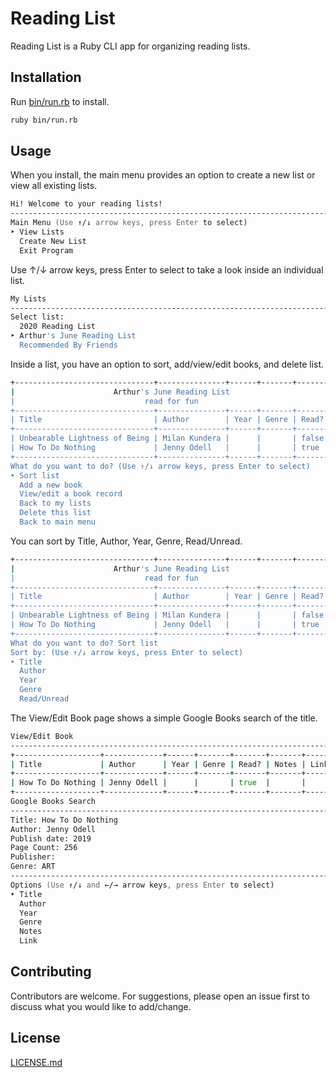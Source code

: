 # Reading List

Reading List is a Ruby CLI app for organizing reading lists.

## Installation

Run [bin/run.rb](bin/run.rb) to install.

```bash
ruby bin/run.rb
```

## Usage

When you install, the main menu provides an option to create a new list or view all existing lists.

```zsh
Hi! Welcome to your reading lists!
----------------------------------------------------------------------------------------------------
Main Menu (Use ↑/↓ arrow keys, press Enter to select)
‣ View Lists
  Create New List
  Exit Program
```
Use ↑/↓ arrow keys, press Enter to select to take a look inside an individual list.

```zsh
My Lists
----------------------------------------------------------------------------------------------------
Select list: 
  2020 Reading List
‣ Arthur's June Reading List
  Recommended By Friends
```

Inside a list, you have an option to sort, add/view/edit books, and delete list.
```zsh
+-------------------------------+---------------+------+-------+-------+
|                      Arthur's June Reading List                      |
|                             read for fun                             |
+-------------------------------+---------------+------+-------+-------+
| Title                         | Author        | Year | Genre | Read? |
+-------------------------------+---------------+------+-------+-------+
| Unbearable Lightness of Being | Milan Kundera |      |       | false |
| How To Do Nothing             | Jenny Odell   |      |       | true  |
+-------------------------------+---------------+------+-------+-------+
What do you want to do? (Use ↑/↓ arrow keys, press Enter to select)
‣ Sort list
  Add a new book
  View/edit a book record
  Back to my lists
  Delete this list
  Back to main menu
```
You can sort by Title, Author, Year, Genre, Read/Unread.

```zsh
+-------------------------------+---------------+------+-------+-------+
|                      Arthur's June Reading List                      |
|                             read for fun                             |
+-------------------------------+---------------+------+-------+-------+
| Title                         | Author        | Year | Genre | Read? |
+-------------------------------+---------------+------+-------+-------+
| Unbearable Lightness of Being | Milan Kundera |      |       | false |
| How To Do Nothing             | Jenny Odell   |      |       | true  |
+-------------------------------+---------------+------+-------+-------+
What do you want to do? Sort list
Sort by: (Use ↑/↓ arrow keys, press Enter to select)
‣ Title
  Author
  Year
  Genre
  Read/Unread
```

The View/Edit Book page shows a simple Google Books search of the title.

```zsh
View/Edit Book
----------------------------------------------------------------------------------------------------
+-------------------+-------------+------+-------+-------+-------+------+
| Title             | Author      | Year | Genre | Read? | Notes | Link |
+-------------------+-------------+------+-------+-------+-------+------+
| How To Do Nothing | Jenny Odell |      |       | true  |       |      |
+-------------------+-------------+------+-------+-------+-------+------+
Google Books Search
----------------------------------------------------------------------------------------------------
Title: How To Do Nothing
Author: Jenny Odell
Publish date: 2019
Page Count: 256
Publisher: 
Genre: ART
----------------------------------------------------------------------------------------------------
Options (Use ↑/↓ and ←/→ arrow keys, press Enter to select)
‣ Title
  Author
  Year
  Genre
  Notes
  Link
```


## Contributing
Contributors are welcome. For suggestions, please open an issue first to discuss what you would like to add/change.


## License
[LICENSE.md](/LICENSE.md)
